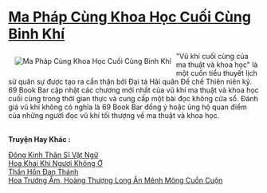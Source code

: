 <a href="https://truyentiki.com/ma-phap-cung-khoa-hoc-cuoi-cung-binh-khi.30509/" title="Ma Pháp Cùng Khoa Học Cuối Cùng Binh Khí"><h1>Ma Pháp Cùng Khoa Học Cuối Cùng Binh Khí</h1></a><div style="display:table"><img align="right" style="float: left; padding: 10px;" src="https://truyentiki.com/a/img/str/src/30509.jpg" alt="Ma Pháp Cùng Khoa Học Cuối Cùng Binh Khí">"Vũ khí cuối cùng của ma thuật và khoa học" là một cuốn tiểu thuyết lịch sử quân sự được tạo ra cẩn thận bởi Đại tá Hải quân Đế chế Thiên niên kỷ. 69 Book Bar cập nhật các chương mới nhất của vũ khí ma thuật và khoa học cuối cùng trong thời gian thực và cung cấp một bài đọc không cửa sổ. Đánh giá vũ khí không có nghĩa là 69 Book Bar đồng ý hoặc ủng hộ quan điểm của những người đọc vũ khí tối thượng về ma thuật và khoa học.</div><p><br><b>Truyện Hay Khác :</b></p><a href="https://truyentiki.com/dong-kinh-than-si-vat-ngu.30508/" alt="Đông Kinh Thân Sĩ Vật Ngữ">Đông Kinh Thân Sĩ Vật Ngữ</a><br/><a href="https://www.scoop.it/topic/nownovels/p/4119143934/2020/06/16/truyen-hoa-khai-khi-nguoi-khong-o" alt="Hoa Khai Khi Ngươi Không Ở">Hoa Khai Khi Ngươi Không Ở</a><br/><a href="https://truyentiki.wordpress.com/2020/06/08/than-hon-dan-thanh/" alt="Thần Hồn Đan Thánh">Thần Hồn Đan Thánh</a><br/><a href="https://github.com/nownovels/truyenhay/tree/master/truyenhay/30350/README.md" alt="Hoa Trướng Ấm, Hoàng Thượng Long Ân Mênh Mông Cuồn Cuộn">Hoa Trướng Ấm, Hoàng Thượng Long Ân Mênh Mông Cuồn Cuộn</a><br/>